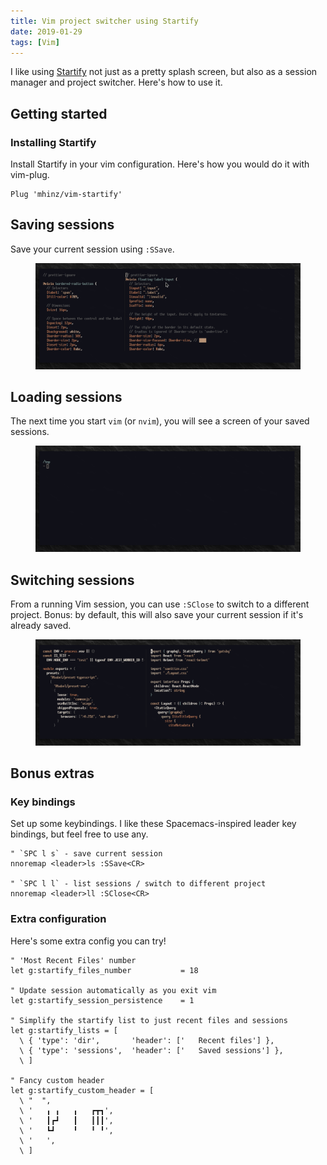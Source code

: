 ```yaml
---
title: Vim project switcher using Startify
date: 2019-01-29
tags: [Vim]
---
```


I like using [Startify] not just as a pretty splash screen, but also as a session manager and project switcher. Here's how to use it.

[Startify]: https://github.com/mhinz/vim-startify

## Getting started

### Installing Startify

<!-- {.-wider-literate-style} -->

Install Startify in your vim configuration. Here's how you would do it with vim-plug.

```vim
Plug 'mhinz/vim-startify'
```

## Saving sessions

Save your current session using `:SSave`.

<figure class='-wide'>
<img src='project-switcher-using-startify/startify-ssave.gif'>
</figure>

## Loading sessions

The next time you start `vim` (or `nvim`), you will see a screen of your saved sessions.

<figure class='-wide'>
<img src='project-switcher-using-startify/startify-start.gif'>
</figure>

## Switching sessions

From a running Vim session, you can use `:SClose` to switch to a different project. Bonus: by default, this will also save your current session if it's already saved.

<figure class='-wide'>
<img src='project-switcher-using-startify/startify-sclose-2.gif'>
</figure>

## Bonus extras

### Key bindings

<!-- {.-wider-literate-style} -->

Set up some keybindings. I like these Spacemacs-inspired leader key bindings, but feel free to use any.

```vim
" `SPC l s` - save current session
nnoremap <leader>ls :SSave<CR>

" `SPC l l` - list sessions / switch to different project
nnoremap <leader>ll :SClose<CR>
```

### Extra configuration

<!-- {.-wider-literate-style} -->

Here's some extra config you can try!

```vim
" 'Most Recent Files' number
let g:startify_files_number           = 18

" Update session automatically as you exit vim
let g:startify_session_persistence    = 1

" Simplify the startify list to just recent files and sessions
let g:startify_lists = [
  \ { 'type': 'dir',       'header': ['   Recent files'] },
  \ { 'type': 'sessions',  'header': ['   Saved sessions'] },
  \ ]

" Fancy custom header
let g:startify_custom_header = [
  \ "  ",
  \ '   ╻ ╻   ╻   ┏┳┓',
  \ '   ┃┏┛   ┃   ┃┃┃',
  \ '   ┗┛    ╹   ╹ ╹',
  \ '   ',
  \ ]
```
